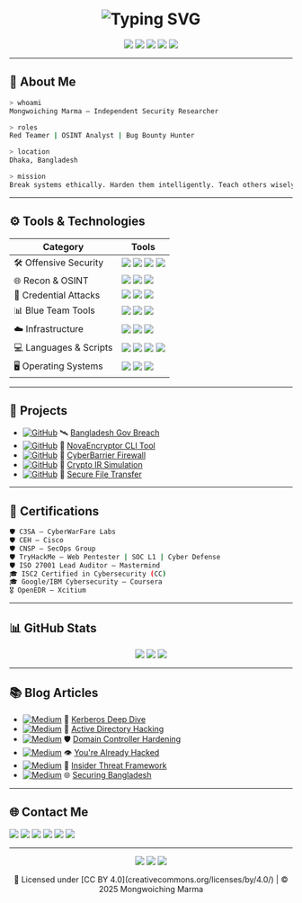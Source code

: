 <h1 align="center">
  <img src="https://readme-typing-svg.demolab.com?font=Fira+Code&duration=3000&pause=800&color=00FF00&center=true&vCenter=true&width=800&lines=Hi%2C+I'm+Mongwoiching+Marma;Cybersecurity+Researcher+%7C+Offensive+Security+Enthusiast+%7C+Bug+Bounty+Hunter;Passionate+Ethical+Hacker+and+Cyber+Defender" alt="Typing SVG" />
</h1>

<p align="center">
  <img src="https://img.shields.io/badge/Independent%20Security%20Researcher-black?style=for-the-badge&logo=protonmail&logoColor=white" />
  <img src="https://img.shields.io/badge/Offensive%20Security%20Enthusiast-red?style=for-the-badge&logo=HackTheBox&logoColor=white" />
  <img src="https://img.shields.io/badge/TryHackMe-Elite-critical?style=for-the-badge&logo=tryhackme&logoColor=white" />
  <img src="https://img.shields.io/badge/Red%20Team-blue?style=for-the-badge&logo=Wireshark&logoColor=white" />
  <img src="https://img.shields.io/badge/License-CC--BY--4.0-success?style=for-the-badge&logo=creativecommons&logoColor=white" />
</p>


---

## 🧠 About Me

```bash
> whoami
Mongwoiching Marma – Independent Security Researcher

> roles
Red Teamer | OSINT Analyst | Bug Bounty Hunter

> location
Dhaka, Bangladesh

> mission
Break systems ethically. Harden them intelligently. Teach others wisely.
```

---

## ⚙️ Tools & Technologies

| Category | Tools |
|---------|-------|
| 🛠️ Offensive Security | <img src="https://img.shields.io/badge/Metasploit-ffffff?style=flat&logo=metasploit&logoColor=blue" /> <img src="https://img.shields.io/badge/Sliver-ffffff?style=flat&logo=kalilinux&logoColor=purple" /> <img src="https://img.shields.io/badge/BloodHound-ffffff?style=flat&logo=battledotnet&logoColor=crimson" /> <img src="https://img.shields.io/badge/Burp Suite-ffffff?style=flat&logo=burpsuite&logoColor=orange" /> |
| 🌐 Recon & OSINT | <img src="https://img.shields.io/badge/Shodan-000000?style=flat&logo=shodan&logoColor=red" /> <img src="https://img.shields.io/badge/Maltego-000000?style=flat&logo=maltego&logoColor=blue" /> <img src="https://img.shields.io/badge/Amass-000000?style=flat&logo=archlinux&logoColor=white" /> |
| 🔐 Credential Attacks | <img src="https://img.shields.io/badge/Mimikatz-000000?style=flat&logo=windows&logoColor=blue" /> <img src="https://img.shields.io/badge/Hashcat-000000?style=flat&logo=gnubash&logoColor=yellow" /> <img src="https://img.shields.io/badge/John the Ripper-000000?style=flat&logo=linux&logoColor=white" /> |
| 📊 Blue Team Tools | <img src="https://img.shields.io/badge/Splunk-000000?style=flat&logo=splunk&logoColor=white" /> <img src="https://img.shields.io/badge/QRadar-000000?style=flat&logo=ibm&logoColor=blue" /> <img src="https://img.shields.io/badge/OpenEDR-000000?style=flat&logo=linuxfoundation&logoColor=green" /> |
| ☁️ Infrastructure | <img src="https://img.shields.io/badge/Docker-ffffff?style=flat&logo=docker&logoColor=blue" /> <img src="https://img.shields.io/badge/Kubernetes-ffffff?style=flat&logo=kubernetes&logoColor=blue" /> <img src="https://img.shields.io/badge/Virt Manager-ffffff?style=flat&logo=redhat&logoColor=red" /> |
| 💻 Languages & Scripts | <img src="https://img.shields.io/badge/Python-ffffff?style=flat&logo=python&logoColor=blue" /> <img src="https://img.shields.io/badge/Bash-000000?style=flat&logo=gnubash&logoColor=white" /> <img src="https://img.shields.io/badge/PowerShell-000000?style=flat&logo=powershell&logoColor=blue" /> <img src="https://img.shields.io/badge/SQL-ffffff?style=flat&logo=mysql&logoColor=black" /> |
| 🖥️ Operating Systems | <img src="https://img.shields.io/badge/Kali Linux-000000?style=flat&logo=kalilinux&logoColor=white" /> <img src="https://img.shields.io/badge/Ubuntu-ffffff?style=flat&logo=ubuntu&logoColor=orange" /> <img src="https://img.shields.io/badge/Windows Server-ffffff?style=flat&logo=windows&logoColor=blue" /> |

---

## 🔎 Projects

- [![GitHub](https://img.shields.io/badge/GitHub-181717?style=flat-square&logo=github&logoColor=white)](https://github.com/ZeroHack01/bangladesh-gov-data-breach-analysis) 🛰️ [Bangladesh Gov Breach](github.com/ZeroHack01/bangladesh-gov-data-breach-analysis)  
- [![GitHub](https://img.shields.io/badge/GitHub-181717?style=flat-square&logo=github&logoColor=white)](https://github.com/ZeroHack01/NovaEncryptor--Secure-CLI) 🔐 [NovaEncryptor CLI Tool](github.com/ZeroHack01/NovaEncryptor--Secure-CLI)  
- [![GitHub](https://img.shields.io/badge/GitHub-181717?style=flat-square&logo=github&logoColor=white)](https://github.com/ZeroHack01/novacyberbarrier-firewall-project) 🧱 [CyberBarrier Firewall](github.com/ZeroHack01/novacyberbarrier-firewall-project)  
- [![GitHub](https://img.shields.io/badge/GitHub-181717?style=flat-square&logo=github&logoColor=white)](https://github.com/ZeroHack01/bybit-2025-crypto-hack-analysis) 🧠 [Crypto IR Simulation](github.com/ZeroHack01/bybit-2025-crypto-hack-analysis)  
- [![GitHub](https://img.shields.io/badge/GitHub-181717?style=flat-square&logo=github&logoColor=white)](https://github.com/ZeroHack01/SecureFileTransferApp) 🚛 [Secure File Transfer](github.com/ZeroHack01/SecureFileTransferApp)  

---

## 📜 Certifications

```bash
🛡️ C3SA – CyberWarFare Labs
🛡️ CEH – Cisco
🛡️ CNSP – SecOps Group
🛡️ TryHackMe – Web Pentester | SOC L1 | Cyber Defense
🛡️ ISO 27001 Lead Auditor – Mastermind
🎓 ISC2 Certified in Cybersecurity (CC)
🎓 Google/IBM Cybersecurity – Coursera
🎖️ OpenEDR – Xcitium
```

---

## 📊 GitHub Stats

<p align="center">
  <img src="https://github-readme-streak-stats.herokuapp.com/?user=ZeroHack01&theme=tokyonight&hide_border=true" />
  <img src="https://github-readme-stats.vercel.app/api?username=ZeroHack01&show_icons=true&theme=tokyonight&hide_border=true" />
  <img src="https://github-readme-stats.vercel.app/api/top-langs/?username=ZeroHack01&layout=compact&theme=tokyonight&hide_border=true" />
</p>

---

## 📚 Blog Articles

- [![Medium](https://img.shields.io/badge/Medium-12100E?style=flat-square&logo=medium&logoColor=white)](https://medium.com/@NextGencyber) 📘 [Kerberos Deep Dive](medium.com/@NextGencyber/kerberos-your-trustworthy-gatekeeper-in-the-digital-world-79df0146cf69)  
- [![Medium](https://img.shields.io/badge/Medium-12100E?style=flat-square&logo=medium&logoColor=white)](https://medium.com/@NextGencyber) 👻 [Active Directory Hacking](medium.com/@NextGencyber/ghost-in-the-machine-a-practical-guide-to-hacking-active-directory-and-evading-antivirus-14fdac460498)  
- [![Medium](https://img.shields.io/badge/Medium-12100E?style=flat-square&logo=medium&logoColor=white)](https://medium.com/@NextGencyber) 🛡️ [Domain Controller Hardening](medium.com/@NextGencyber/active-directory-domain-controller-hardening-a-step-by-step-security-guide-dd017878193e)  
- [![Medium](https://img.shields.io/badge/Medium-12100E?style=flat-square&logo=medium&logoColor=white)](https://medium.com/@NextGencyber) 👁️ [You're Already Hacked](medium.com/@NextGencyber/youre-already-hacked-how-biometric-security-and-global-connectivity-make-privacy-a-myth-e83318dd34c5)  
- [![Medium](https://img.shields.io/badge/Medium-12100E?style=flat-square&logo=medium&logoColor=white)](https://medium.com/@NextGencyber) 🧩 [Insider Threat Framework](medium.com/@NextGencyber/insider-threat-prevention-and-framework-101-cacf46d9247b)  
- [![Medium](https://img.shields.io/badge/Medium-12100E?style=flat-square&logo=medium&logoColor=white)](https://medium.com/@NextGencyber) 🌐 [Securing Bangladesh](medium.com/@NextGencyber/shielding-bangladeshs-digital-frontier-the-imperative-of-cybersecurity-solutions-89733b810742)  

---

## 🌐 Contact Me

<p align="left">
  <a href="https://github.com/ZeroHack01" title="GitHub"><img src="https://img.shields.io/badge/GitHub-181717?style=for-the-badge&logo=github&logoColor=white" /></a>
  <a href="https://tryhackme.com/p/Mongwoiching" title="TryHackMe"><img src="https://img.shields.io/badge/TryHackMe-EA0E0E?style=for-the-badge&logo=tryhackme&logoColor=white" /></a>
  <a href="https://linkedin.com/in/mongwoi" title="LinkedIn"><img src="https://img.shields.io/badge/LinkedIn-0A66C2?style=for-the-badge&logo=linkedin&logoColor=white" /></a>
  <a href="mailto:mongwoiching2080@gmail.com" title="Email"><img src="https://img.shields.io/badge/Email-D14836?style=for-the-badge&logo=gmail&logoColor=white" /></a>
  <a href="https://medium.com/@NextGencyber" title="Medium Blog"><img src="https://img.shields.io/badge/Medium-12100E?style=for-the-badge&logo=medium&logoColor=white" /></a>
  <a href="https://credly.com/users/mongwoiching-marma" title="Credly"><img src="https://img.shields.io/badge/Credly-0056D2?style=for-the-badge&logo=credly&logoColor=white" /></a>
</p>

---

<p align="center">
  <img src="https://img.shields.io/badge/Red Team Ready-darkred?style=for-the-badge&logo=HackTheBox&logoColor=white" />
  <img src="https://img.shields.io/badge/Ethical Hacker-blue?style=for-the-badge&logo=OWASP&logoColor=white" />
  <img src="https://img.shields.io/badge/Secure the Web-00cc99?style=for-the-badge&logo=Mozilla-Firefox&logoColor=white" />
</p>

<p align="center">
  📝 Licensed under [CC BY 4.0](creativecommons.org/licenses/by/4.0/) | © 2025 Mongwoiching Marma
</p>
